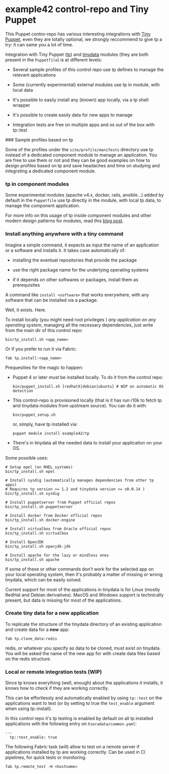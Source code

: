 # example42 control-repo and Tiny Puppet

This Puppet contro-repo has various interesting integrations with [Tiny Puppet](http://tiny-puppet.com), even they are totally optional, we strongly reccommend to give tp a try: it can same you a lot of time.

Integration with Tiny Puppet ([tp](https://github.com/example42/puppet-tp)) and [tinydata](https://github.com/example42/tinydata) modules (they are both present in the ```Puppetfile```) is at different levels:

  - Several sample profiles of this control repo use tp defines to manage the relevant applications

  - Some (currently experimental) external modules use tp in module, with local data

  - It's possible to easily install any (known) app locally, via a tp shell wrapper

  - It's possible to create easily data for new apps to manage

  - Integration tests are free on multiple apps and os  out of the box with tp::test

### Sample profiles based on tp

Some of the profiles under the ```site/profile/manifests``` directory use tp instead of a dedicated component module to manage an application. You are free to use them or not and they can be good examples on how to design profiles based on tp and save headaches and time on studying and integrsting a dedicated component module.

### tp in component modules

Some experimental modules (apache v4.x, docker, rails, ansible...) added by default in the ```Puppetfile``` use tp directly in the module, with local tp data, to manage the component application.

For more info on this usage of tp inside component modules and other modern design patterns for modules, read this [blog post](http://www.example42.com/2016/05/30/exploring-puppet4-modules-design-patterns/). 

### Install anything anywhere with a tiny command

Imagine a simple command, it expects as input the name of an application or a software and installs it. It takes case automatically of:

  - installing the eventual repositories that provide the package

  - use the right package name for the underlying operating systems

  - if it depends on other softwares or packages, install them as prerequisites

A command like ```install <software>``` that works everywhere, with any software that can be installed via a package.

Well, it exists. Here.

To install locally (you might need root privileges ) *any application on any operating system*, managing all the necessary dependencies, just write from the main dir of this control repo:

    bin/tp_install.sh <app_name>

Or if you prefer to run it via Fabric:
 
    fab tp.install:<app_name>

Prequesities for the magic to happen:

  - Puppet 4 or later must be installed locally. To do it from the control repo:

        bin/puppet_install.sh [redhatX|debian|ubuntu] # WIP on automatic OS detection 

  - This control-repo is provisioned locally (that is it has run r10k to fetch tp and tinydata modules from upstream source). You can do it with:

        bin/puppet_setup.sh

    or, simply, have tp installed via:

        puppet module install example42/tp

  - There's in tinydata all the needed data to install your application on your OS.


Some possible uses:

    # Setup epel (on RHEL systems)
    bin/tp_install.sh epel

    # Install sysdig (automatically manages dependencies from other tp apps)
    # Requires tp version >= 1.2 and tinydata version >= v0.0.14 )
    bin/tp_install.sh sysdig
 
    # Install puppetserver from Puppet official repos
    bin/tp_install.sh puppetserver

    # Install docker from Docker official repos
    bin/tp_install.sh docker-engine

    # Install virtualbox from Oracle official repos
    bin/tp_install.sh virtualbox

    # Install OpenJDK
    bin/tp_install.sh openjdk-jdk

    # Install apache for the lazy or mindless ones
    bin/tp_install.sh apache

If some of these or other commands don't work for the selected app on your local operating system, then it's probably a matter of missing or wrong tinydata, which can be easily solved.

Current support for most of the applications in tinydata is for Linux (mostly RedHat and Debian derivatives). MacOS and Windows support is technically present, but data is missing for most of the applications.


### Create tiny data for a new application

To replicate the structure of the tinydata directory of an existing application and create data for a **new** app:

    fab tp.clone_data:redis

redis, or whatever you specify as data to be cloned, must exist on tinydata. You will be asked the name of the new app for with create data files based on the redis structure.

### Local or remote integration tests (WIP)

Since tp knows everything (well, enough) about the applications it installs, it knows how to check if they are working correctly.

This can be effortlessly and automatically enabled by using ```tp::test``` on the applications want to test (or by setting to true the ```test_enable``` argument when using tp::install).

In this control repo it's tp testing is enabled by default on all tp installed applications with the following entry on ```hieradata/common.yaml```:

    ---
      tp::test_enable: true

The following Fabric task (will) allow to test on a remote server if applications installed by tp are working correctly. Can be used in CI pipelines, for quick tests or monitoring.

    fab tp.remote_test -H <hostname>


